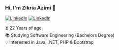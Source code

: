 ### Hi, I'm Zikria Azimi 🎹

[![LinkedIn](https://img.shields.io/static/v1?label=LinkedIn&message=%20&color=blue&logo=Linkedin&style=flat-square&logoColor=white)](https://www.linkedin.com/in/zazimi/)
[![LinkedIn](https://img.shields.io/static/v1?label=Portfolio&message=%20&color=green&logo=Portfolio&style=flat-square&logoColor=blue)](https://zikria-azimi.nl/)
  
  
⏳ 22 Years of age  
📚 Studying Software Engineering (Bachelors Degree)  
💡 Interested in Java, .NET, PHP & Bootstrap
